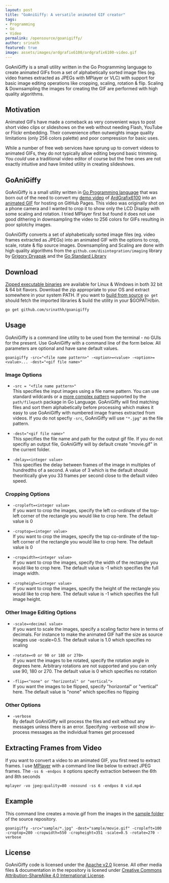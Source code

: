 ```yaml
---
layout: post
title: "GoAniGiffy: A versatile animated GIF creator"
tags:
- Programming
- Go
- Video
permalink: /opensource/goanigiffy/
author: srinath
featured: true
image: assets/images/ardgrafix6100/ardgrafix6100-video.gif
---
```

GoAniGiffy is a small utility written in the Go Programming language 
to create animated GIFs from a set of alphabetically sorted image
files (eg. video frames extracted as JPEGs with MPlayer or VLC)
with support for basic image editing operations like 
cropping, scaling, rotation & flip. Scaling & Downsampling 
the images for creating the GIF are performed with high
quality algorithms.

Motivation
----------
Animated GIFs have made a comeback as very convenient ways to post short video clips or slideshows on the web 
without needing Flash, YouTube or Flickr embedding. Their convenience often outweights image quality limitations
(only 256 colors palette) and poor compression for basic uses. 

While a number of free web services have sprung up to convert videos to animated GIFs, they do not typically
allow editing beyond basic trimming. You _could_ use a traditional video editor of course but the free ones
are not exactly intuitive and have limited utility in creating slideshows. 

GoAniGiffy
----------
GoAniGiffy is a small utility written in [Go Programming language](http://www.golang.org) that was born out 
of the need to convert my [demo video](https://www.youtube.com/watch?v=esBDMSmbg3E) of 
[ArdGrafix6100](/opensource/ardgrafix6100/) into an [animated GIF](/assets/images/ardgrafix6100/ardgrafix6100-video.gif) for 
hosting on GitHub Pages. This video was originally shot on a phone camera and I wanted to crop it 
to show only the LCD Display with some scaling and rotation. I tried MPlayer first but found it does 
not use good dithering in downsampling the video to 256 colors for GIFs resulting in poor splotchy images.

GoAniGiffy converts a set of alphabetically sorted image files (eg. video frames extracted as JPEGs)
into an animated GIF with the options to crop, scale, rotate & flip source images. Downsampling
and Scaling are done with high quality algorithms from the `github.com/disintegration/imaging` library by 
[Grigory Dryapak](https://www.github.com/disintegration/imaging) and the [Go Standard Library](http://golang.org/pkg/image/draw/#Drawer)

Download
------
[Zipped executable binaries]( https://github.com/srinathh/goanigiffy/tree/master/binaries) are available for Linux 
& Windows in both 32 bit & 64 bit flavors. Download the zip appropriate to your OS and extract somewhere in your
system PATH.  If you want to [build from source](https://github.com/srinathh/goanigiffy) `go get` should fetch the imported libraries & build the utility
in your $GOPATH/bin.  
    
    go get github.com/srinathh/goanigiffy

Usage
-----
GoAniGiffy is a command line utility to be used from the terminal - no GUIs for the present. Use GoAniGiffy with
a command line of the form below. All parameters are optional and have sane default values.

    goanigiffy -src="<file name pattern>" -<option>=<value> -<option>=<value>... -dest="<gif file name>"

### Image Options
- `-src = "<file name pattern>"`  
  This specifies the input images using a file name pattern. You can use 
  standard wildcards or a [more complex pattern](http://golang.org/pkg/path/filepath/#Match) supported by 
  the `path/filepath` package in Go Language. GoAniGiffy will find matching files and sort them
  alphabetically before processing which makes it easy to use GoAniGiffy with numbered image frames extracted
  from videos.  If you do not specfiy `-src`, GoAniGiffy will use `"*.jpg"` as the file pattern.

- `-dest="<gif file name>"`  
  This specifies the file name and path for the output gif file. If you do not specifiy an
  output file, GoAniGiffy will by default create "movie.gif" in the current folder.

- `-delay=<integer value>`  
  This specifies the delay between frames of the image in multiples of hundredths of a second.
  A value of 3 which is the default should theoritically give you 33 frames per second close to the default video speed.

### Cropping Options
- `-cropleft=<integer value>`  
  If you want to crop the images, specify the left co-ordinate of the top-left corner of the
  rectangle you would like to crop here. The default value is 0

- `-croptop=<integer value>`  
  If you want to crop the images, specify the top co-ordinate of the top-left corner of the
  rectangle you would like to crop here. The default value is 0
 
- `-cropwidth=<integer value>`  
  If you want to crop the images, specify the width of the rectangle you would like to crop
  here. The default value is -1 which specifies the full image width.

- `-cropheigh=<integer value>`  
  If you want to crop the images, specify the height of the rectangle you would like to crop
  here. The default value is -1 which specifies the full image height.

### Other Image Editing Options
- `-scale=<decimal value>`  
  If you want to scale the images, specify a scaling factor here in terms of decimals. For instance
  to make the animated GIF half the size as source images use -scale=0.5. The default value is 1.0 
  which specifies no scaling

- `-rotate=<0 or 90 or 180 or 270>`  
  If you want the images to be rotated, specify the rotation angle in degrees here. Arbitrary
  rotations are not supported and you can only use 90, 180 or 270. The default value is 0 which specifies no rotation

- `-flip=<"none" or "horizontal" or "vertical">`  
  If you want the images to be flipped, specify "horizontal" or 
  "vertical" here. The default value is "none" which specifies no flipping

### Other Options
- `-verbose`  
  By default GoAniGiffy will process the files and exit without any messages unless there is an error. 
  Specifying -verbose will show in-process messages as the individual frames get processed

Extracting Frames from Video
----------------------------
If you want to convert a video to an animated GIF, you first need to extract frames. I use [MPlayer](http://www.mplayerhq.hu/)
with a command line like below to extract JPEG frames. The `-ss 6 -endpos 8` options specify extraction between the 6th and 8th seconds

    mplayer -vo jpeg:quality=80 -nosound -ss 6 -endpos 8 vid.mp4

Example
-------
This command line creates a movie.gif from the images in the [sample folder]( https://github.com/srinathh/goanigiffy/tree/master/sample)
of the source repository.

    goanigiffy -src="sample/*.jpg" -dest="sample/movie.gif" -cropleft=100 -croptop=280 -cropwidth=550 -cropheight=351 -scale=0.5 -rotate=270 -verbose


License
-------
GoAniGiffy code is licensed under the [Apache v2.0](https://github.com/srinathh/goanigiffy/blob/master/LICENSE) license.
All other media files & documentation in the repository is licened under <a rel="license" href="http://creativecommons.org/licenses/by-sa/4.0/">Creative Commons Attribution-ShareAlike 4.0 International License</a>.

